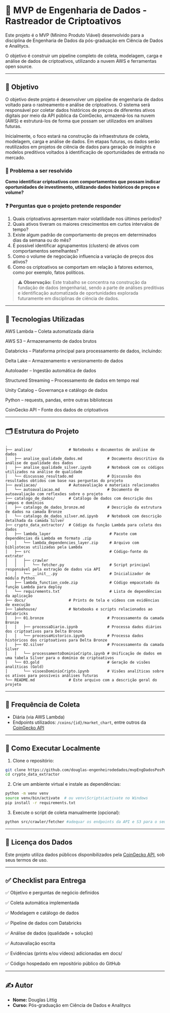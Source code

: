 # 🔗 MVP de Engenharia de Dados - Rastreador de Criptoativos

Este projeto é o MVP (Mínimo Produto Viável) desenvolvido para a disciplina de Engenharia de Dados da pós-graduação em Ciência de Dados e Analitycs.

O objetivo é construir um pipeline completo de coleta, modelagem, carga e análise de dados de criptoativos, utilizando a nuvem AWS e ferramentas open source.

---

## 🚀 Objetivo

O objetivo deste projeto é desenvolver um pipeline de engenharia de dados voltado para o rastreamento e análise de criptoativos. O sistema será responsável por coletar dados históricos de preços de diferentes ativos digitais por meio da API pública da CoinGecko, armazená-los na nuvem (AWS) e estruturá-los de forma que possam ser utilizados em análises futuras.

Inicialmente, o foco estará na construção da infraestrutura de coleta, modelagem, carga e análise de dados. Em etapas futuras, os dados serão reutilizados em projetos de ciência de dados para geração de insights e modelos preditivos voltados à identificação de oportunidades de entrada no mercado.

### 🎯 Problema a ser resolvido

**Como identificar criptoativos com comportamentos que possam indicar oportunidades de investimento, utilizando dados históricos de preços e volume?**

### ❓ Perguntas que o projeto pretende responder

1. Quais criptoativos apresentam maior volatilidade nos últimos períodos?
2. Quais ativos tiveram os maiores crescimentos em curtos intervalos de tempo?
3. Existe algum padrão de comportamento de preços em determinados dias da semana ou do mês?
4. É possível identificar agrupamentos (clusters) de ativos com comportamentos semelhantes?
5. Como o volume de negociação influencia a variação de preços dos ativos?
6. Como os criptoativos se comportam em relação à fatores externos, como por exemplo, fatos políticos.

> ⚠️ **Observação:** Este trabalho se concentra na construção da fundação de dados (engenharia), sendo a parte de análises preditivas e identificação automatizada de oportunidades explorada futuramente em disciplinas de ciência de dados.

---

## 🔧 Tecnologias Utilizadas
AWS Lambda – Coleta automatizada diária

AWS S3 – Armazenamento de dados brutos

Databricks – Plataforma principal para processamento de dados, incluindo:

Delta Lake – Armazenamento e versionamento de dados

Autoloader – Ingestão automática de dados

Structured Streaming – Processamento de dados em tempo real

Unity Catalog – Governança e catálogo de dados

Python – requests, pandas, entre outras bibliotecas

CoinGecko API – Fonte dos dados de criptoativos

---

## 🗂️ Estrutura do Projeto

```plaintext
.
├── analise/                # Notebooks e documentos de análise de dados
│   ├── analise_qualidade_dados.md           # Documento descritivo da análise de qualidade dos dados
│   ├── analise_qualidade_silver.ipynb       # Notebook com os códigos utilizados na análise de qualidade
│   └── discussao_resultado.md               # Discussão dos resultados obtidos com base nas perguntas do projeto
├── avaliacao/              # Autoavaliação e materiais relacionados
│   └── autoavaliacao.md                     # Documento de autoavaliação com reflexões sobre o projeto
├── catalogo_de_dados/      # Catálogo de dados com descrição dos campos e domínios
│   ├── catalogo_de_dados_bronze.md          # Descrição da estrutura de dados na camada Bronze
│   └── catalogo_de_dados_silver.md.ipynb    # Notebook com descrição detalhada da camada Silver
├── crypto_data_extractor/  # Código da função Lambda para coleta dos dados
│   ├── lambda_layer                          # Pacote com dependências da Lambda em formato .zip
│   │   └── lambda_dependencies_layer.zip     # Arquivo com bibliotecas utilizadas pela Lambda
│   ├── src                                   # Código-fonte do extrator
│   │   ├── crawler
│   │   │   └── fetcher.py                    # Script principal responsável pela extração de dados via API
│   │   └── __init__.py                       # Inicializador de módulo Python
│   ├── lambda_function_code.zip              # Código empacotado da função Lambda para deploy
│   └── requirements.txt                      # Lista de dependências da aplicação
├── docs/                   # Prints de tela e vídeos com evidências de execução
├── lakehouse/              # Notebooks e scripts relacionados ao Databricks
│   ├── 01.bronze                            # Processamento da camada Bronze
│   │   ├── processaDiario.ipynb             # Processa dados diários dos criptoativos para Delta Bronze
│   │   └── processaHistorico.ipynb          # Processa dados históricos dos criptoativos para Delta Bronze
│   ├── 02.silver                            # Processamento da camada Silver
│   │   └── processamentoDominioCripto.ipynb # Unificação de dados em uma tabela Silver para o domínio de criptoativos
│   └── 03.gold                              # Geração de visões analíticas (Gold)
│       └── visoesDominioCripto.ipynb        # Visões analíticas sobre os ativos para possíveis análises futuras
└── README.md               # Este arquivo com a descrição geral do projeto

```

---

## 📅 Frequência de Coleta

- Diária (via AWS Lambda)
- Endpoints utilizados: `/coins/{id}/market_chart`, entre outros da [CoinGecko API](https://www.coingecko.com/en/api)

---

## 🧪 Como Executar Localmente

1. Clone o repositório:

```bash
git clone https://github.com/douglas-engenheirodedados/mvpEngDadosPosPuc
cd crypto_data_extractor
```

2. Crie um ambiente virtual e instale as dependências:

```bash
python -m venv venv
source venv/bin/activate  # ou venv\Scripts\activate no Windows
pip install -r requirements.txt
```

3. Execute o script de coleta manualmente (opcional):

```bash
python src/crawler/fetcher #adequar os endpoints da API e S3 para o seu contexto.
```

---

## 🧾 Licença dos Dados

Este projeto utiliza dados públicos disponibilizados pela [CoinGecko API](https://www.coingecko.com/en/api), sob seus termos de uso.

---

## ✅ Checklist para Entrega

✅ Objetivo e perguntas de negócio definidos

✅ Coleta automática implementada

✅ Modelagem e catálogo de dados

✅ Pipeline de dados com Databricks

✅ Análise de dados (qualidade + solução)

✅ Autoavaliação escrita

✅ Evidências (prints e/ou vídeos) adicionadas em docs/

✅ Código hospedado em repositório público do GitHub

---

## ✍️ Autor

- **Nome:** Douglas Littig
- **Curso:** Pós-graduação em Ciência de Dados e Analitycs